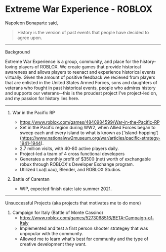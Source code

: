 # Extreme War Experience - ROBLOX

Napoleon Bonaparte said,
> History is the version of past events that people have decided to agree upon. 


 ----------------------------------------------------------------------------------------------------------------------------------------------------------------
 Background
 
 Extreme War Experience is a group, community, and place for the history-loving players of ROBLOX. We create games that provide historical awareness and allows players to reenact and experience historical events virtually. Given the amount of positive feedback we recieved from players that are enlisted in the United States Armed Forces, sons and daughters of veterans who fought in past historical events, people who admires history and supports our veterans--this is the proudest project I've project-led on, and my passion for history lies here.
 
 ----------------------------------------------------------------------------------------------------------------------------------------------------------------

1. War in the Pacific RP
     - https://www.roblox.com/games/4840984599/War-in-the-Pacific-RP
     - Set in the Pacific region during WW2, when Allied Forces began to sweep each and every island to what is known as ['island-hopping']   (https://www.nationalww2museum.org/war/articles/pacific-strategy-1941-1944).
     - 2.7 million visits, with 40-80 active players daily.
     - Project-led a team of 4 cross functional developers
     - Generates a monthly profit of $3500 (net) worth of exchangable robux through ROBLOX's Developer Exchange program.
     - Utilized Lua(Luau), Blender, and ROBLOX Studios.

2. Battle of Carentan
     - WIP, expected finish date: late summer 2021.




----------------------------------------------------------------------------------------------------------------------------------------------------------------
Unsuccessful Projects (aka projects that motivates me to do more)

1. Campaign for Italy (Battle of Monte Cassino)
     - https://www.roblox.com/games/5273068516/BETA-Campaign-of-Italy
     - Implemented and test a first person shooter strategey that was unpopular with the community.
     - Allowed me to learn what's best for community and the type of creative development they want.




